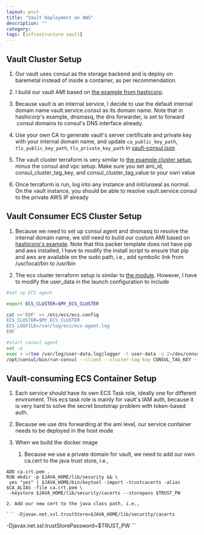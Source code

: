 ```yaml
---
layout: post
title: "Vault Deployment on AWS" 
description: ""
category: 
tags: [infrastructure vault]
---
```


Vault Cluster Setup
------------
1. Our vault uses consul as the storage backend and is deploy on baremetal instead of inside a container, as per recommendation.

2. I build our vault AMI based on [the example from hashicorp](https://github.com/hashicorp/terraform-aws-vault/blob/master/examples/vault-consul-ami). 

3. Because vault is an internal service, I decide to use the default internal domain name vault.service.consul as its domain name. Note that in hashicorp's example, dnsmasq, the dns forwarder, is set to forward .consul domains to consul's DNS interface already. 

4. Use your own CA to generate vault's server certificate and private key with your internal domain name, and update ```ca_public_key_path```, ```tls_public_key_path```, ```tls_private_key_path``` in [vault-consul.json](https://github.com/hashicorp/terraform-aws-vault/blob/master/examples/vault-consul-ami/vault-consul.json)

5. The vault cluster terraform is very similar to [the example cluster setup](https://github.com/hashicorp/terraform-aws-vault/blob/master/examples/vault-cluster-private/main.tf), minus the consul and vpc setup. Make sure you set ami_id, consul_cluster_tag_key, and consul_cluster_tag_value to your own value 

6. Once terraform is run, log into any instance and init/unseal as normal. On the vault instance, you should be able to resolve vault.service.consul to the private AWS IP already


Vault Consumer ECS Cluster Setup
-------------
1. Because we need to set up consul agent and dnsmasq to resolve the internal domain name, we still need to build our custom AMI based on [hashicorp's example](https://github.com/hashicorp/terraform-aws-consul/tree/master/examples/consul-ami). Note that this packer template does not have pip and aws installed, I have to modify the install script to ensure that pip and aws are available on the sudo path, i.e., add symbolic link from /usr/local/bin to /usr/bin 

2. The ecs cluster terraform setup is similar to [the module](https://github.com/hashicorp/terraform-aws-consul/tree/master/modules/consul-cluster). However, I have to modify the user_data in the launch configuration to include

```bash
#set up ECS agent

export ECS_CLUSTER=$MY_ECS_CLUSTER

cat <<'EOF' >> /etc/ecs/ecs.config
ECS_CLUSTER=$MY_ECS_CLUSTER
ECS_LOGFILE=/var/log/ecs/ecs-agent.log
EOF

#start consul agent
set -e
exec > >(tee /var/log/user-data.log|logger -t user-data -s 2>/dev/console) 2>&1
/opt/consul/bin/run-consul --client --cluster-tag-key CONSUL_TAG_KEY --cluster-tag-value CONSUL_TAG_VALUE
```

Vault-consuming ECS Container Setup
--------------
1. Each service should have its own ECS Task role, ideally one for different enviroment. This ecs task role is mainly for vault's IAM auth, because it is very hard to solve the secret bootstrap problem with token-based auth. 

2. Because we use dns forwarding at the ami level, our service container needs to be deployed in the host mode

3. When we build the docker image

	1. Because we use a private domain for vault, we need to add our own ca.cert to the java trust store, i.e.,

```
ADD ca.crt.pem .
RUN mkdir -p $JAVA_HOME/lib/security && \
 yes "yes" | $JAVA_HOME/bin/keytool -import -trustcacerts -alias $CA_ALIAS -file ca.crt.pem \
 -keystore $JAVA_HOME/lib/security/cacerts --storepass $TRUST_PW
```
	2. Add our new cert to the java class path, i.e., 

	``` -Djavax.net.ssl.trustStore=$JAVA_HOME/lib/security/cacerts 
 -Djavax.net.ssl.trustStorePassword=$TRUST_PW 
	```
